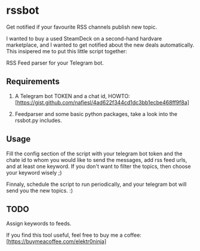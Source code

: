 # rssbot
Get notified if your favourite RSS channels publish new topic.

I wanted to buy a used SteamDeck on a second-hand hardvare marketplace, and I wanted to get notified about the new deals automatically.
This insipered me to put this little script together:

RSS Feed parser for your Telegram bot.


## Requirements
1) A Telegram bot TOKEN and a chat id, HOWTO: [https://gist.github.com/nafiesl/4ad622f344cd1dc3bb1ecbe468ff9f8a]
   
2) Feedparser and some basic python packages, take a look into the rssbot.py includes.

## Usage
Fill the config section of the script with your telegram bot token and the chate id to whom you would like to send the messages, add rss feed urls, and at least one keyword.
If you don't want to filter the topics, then choose your keyword wisely ;)

Finnaly, schedule the script to run periodically, and your telegram bot will send you the new topics. :)

## TODO
Assign keywords to feeds.

If you find this tool useful, feel free to buy me a coffee: [https://buymeacoffee.com/elektr0ninja]
